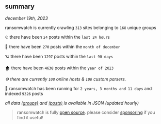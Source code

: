 
## summary
_december 19th, 2023_

ransomwatch is currently crawling `313` sites belonging to `168` unique groups

⏲ there have been `24` posts within the `last 24 hours`

🦈 there have been `270` posts within the `month of december`

🪐 there have been `1297` posts within the `last 90 days`

🏚 there have been `4638` posts within the `year of 2023`

_⚙️ there are currently `108` online hosts & `100` custom parsers._

🦕 ransomwatch has been running for `2 years, 3 months and 11 days` and indexed `9326` posts

_all data  [(groups)](http://ransomwhat.telemetry.ltd/groups) and [(posts)](http://ransomwhat.telemetry.ltd/posts) is available in JSON (updated hourly)_

> ransomwatch is fully [open source](https://github.com/joshhighet/ransomwatch#ransomwatch--). please consider [sponsoring](https://github.com/sponsors/joshhighet) if you find it useful!
